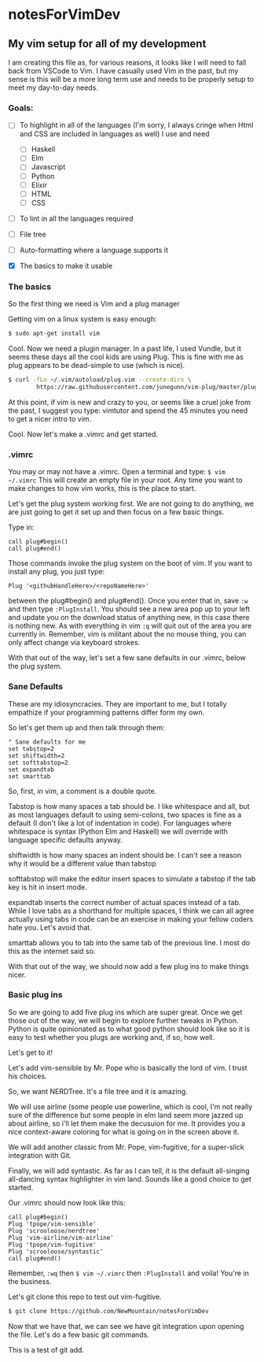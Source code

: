 # notesForVimDev


## My vim setup for all of my development

I am creating this file as, for various reasons, it looks like I will need to fall back from VSCode to Vim. I have
casually used Vim in the past, but my sense is this will be a more long term use and needs to be properly setup to meet
my day-to-day needs.

### Goals:
  - [ ] To highlight in all of the languages (I'm sorry, I always cringe when Html and CSS are included in languages as well) I use and need
    - [ ] Haskell
    - [ ] Elm
    - [ ] Javascript
    - [ ] Python
    - [ ] Elixir
    - [ ] HTML
    - [ ] CSS
  - [ ] To lint in all the languages required
  - [ ] File tree
  - [ ] Auto-formatting where a language supports it
  - [x] The basics to make it usable
  


### The basics

So the first thing we need is Vim and a plug manager

Getting vim on a linux system is easy enough:

```bash
$ sudo apt-get install vim
```

Cool. Now we need a plugin manager. In a past life, I used Vundle, but it seems these days all the cool kids are using Plug.
This is fine with me as plug appears to be dead-simple to use (which is nice).

```bash
$ curl -fLo ~/.vim/autoload/plug.vim --create-dirs \
		https://raw.githubusercontent.com/junegunn/vim-plug/master/plug.vim
```

At this point, if vim is new and crazy to you, or seems like a cruel joke from the past, I suggest you type: vimtutor and spend the 45 minutes you need to get a nicer intro to vim.


Cool. Now let's make a .vimrc and get started.


### .vimrc

You may or may not have a .vimrc. Open a terminal and type: ```$ vim ~/.vimrc``` This will create an empty file in your root. Any time you want to make changes to how vim works, this is the place to start. 

Let's get the plug system working first. We are not going to do anything, we are just going to get it set up and then focus on a few basic things. 

Type in:

```
call plug#begin()
call plug#end()
```

Those commands invoke the plug system on the boot of vim. If you want to install any plug, you just type:
```
Plug '<githubHandleHere>/<repoNameHere>'
```
between the plug#begin() and plug#end(). Once you enter that in, save ```:w``` and then type ```:PlugInstall```. You should see a new area pop up to your left and update you on the download status of anything new, in this case there is nothing new. As with everything in vim ```:q``` will quit out of the area you are currently in. Remember, vim is militant about the no mouse thing, you can only affect change via keyboard strokes.

With that out of the way, let's set a few sane defaults in our .vimrc, below the plug system.

### Sane Defaults

These are my idiosyncracies. They are important to me, but I totally empathize if your programming patterns differ form my own.

So let's get them up and then talk through them:
```vim
" Sane defaults for me
set tabstop=2
set shiftwidth=2
set softtabstop=2
set expandtab
set smarttab
```

So, first, in vim, a comment is a double quote. 

Tabstop is how many spaces a tab should be. I like whitespace and all, but as most languages default to using semi-colons, two spaces is fine as a default (I don't like a lot of indentation in code). For languages where whitespace is syntax (Python Elm and Haskell) we will override with language specific defaults anyway.

shiftwidth is how many spaces an indent should be. I can't see a reason why it would be a different value than tabstop

softtabstop will make the editor insert spaces to simulate a tabstop if the tab key is hit in insert mode. 

expandtab inserts the correct number of actual spaces instead of a tab. While I love tabs as a shorthand for multiple spaces, I think we can all agree actually using tabs in code can be an exercise in making your fellow coders hate you. Let's avoid that.

smarttab allows you to tab into the same tab of the previous line. I most do this as the internet said so.

With that out of the way, we should now add a few plug ins to make things nicer.

### Basic plug ins

So we are going to add five plug ins which are super great. Once we get those out of the way, we will begin to explore further tweaks in Python. Python is quite opinionated as to what good python should look like so it is easy to test whether you plugs are working and, if so, how well.

Let's get to it!


Let's add vim-sensible by Mr. Pope who is basically the lord of vim. I trust his choices.

So, we want NERDTree. It's a file tree and it is amazing. 

We will use airline (some people use powerline, which is cool, I'm not really sure of the difference but some people in elm land seem more jazzed up about airline, so i'll let them make the decusuion for me. It provides you a nice context-aware coloring for what is going on in the screen above it.

We will add another classic from Mr. Pope, vim-fugitive, for a super-slick integration with Git.

Finally, we will add syntastic. As far as I can tell, it is the default all-singing all-dancing syntax highlighter in vim land. Sounds like a good choice to get started.

Our .vimrc should now look like this:
```vim
call plug#begin()
Plug 'tpope/vim-sensible'
Plug 'scrooloose/nerdtree'
Plug 'vim-airline/vim-airline'
Plug 'tpope/vim-fugitive'
Plug 'scrooloose/syntastic'
call plug#end()
```

Remember, ```:wq``` then ```$ vim ~/.vimrc``` then ```:PlugInstall``` and voila! You're in the business.

Let's git clone this repo to test out vim-fugitive.
```bash
$ git clone https://github.com/NewMountain/notesForVimDev
``` 
Now that we have that, we can see we have git integration upon opening the file. Let's do a few basic git commands.

This is a test of git add. 
